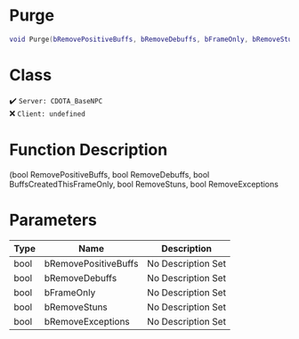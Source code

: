# Purge
```lua
void Purge(bRemovePositiveBuffs, bRemoveDebuffs, bFrameOnly, bRemoveStuns, bRemoveExceptions)
```
# Class
✔️ `Server: CDOTA_BaseNPC`  
❌ `Client: undefined`  

# Function Description
(bool RemovePositiveBuffs, bool RemoveDebuffs, bool BuffsCreatedThisFrameOnly, bool RemoveStuns, bool RemoveExceptions
# Parameters
Type|Name|Description
--|--|--
bool|bRemovePositiveBuffs|No Description Set
bool|bRemoveDebuffs|No Description Set
bool|bFrameOnly|No Description Set
bool|bRemoveStuns|No Description Set
bool|bRemoveExceptions|No Description Set
